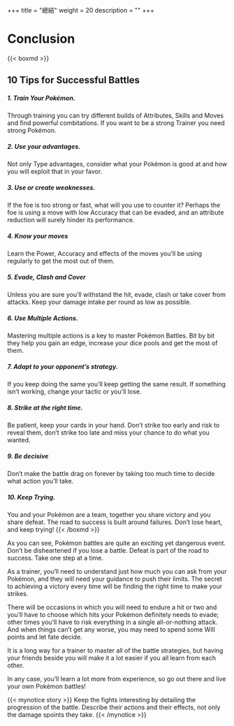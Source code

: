 +++
title = "總結"
weight = 20
description = ""
+++

# Conclusion

{{< boxmd >}}
## 10 Tips for Successful Battles

##### 1. Train Your Pokémon.
Through training you can try different builds of Attributes, Skills and Moves and find powerful combitations. If you want to be a strong Trainer you need strong Pokémon.

##### 2. Use your advantages.
Not only Type advantages, consider what your Pokémon is good at and how you will exploit that in your favor.

##### 3. Use or create weaknesses.
If the foe is too strong or fast, what will you use to counter it? Perhaps the foe is using  a move with low Accuracy that can be evaded, and an attribute reduction will surely hinder its performance.

##### 4. Know your moves
Learn the Power, Accuracy and effects of the moves  you’ll  be  using  regularly  to  get  the most out of them. 

##### 5. Evade, Clash and Cover
Unless you are sure you’ll withstand the hit, evade, clash or take cover from attacks. Keep your damage intake per round as low as  possible.

##### 6. Use Multiple Actions.
Mastering multiple actions is a key to master Pokémon Battles. Bit by bit they help you gain an edge, increase your dice pools and get the most of them.

##### 7. Adapt to your opponent’s strategy.
If you keep doing the same you’ll keep getting the same result. If something isn’t working,  change your tactic or you'll lose.

##### 8. Strike at the right time.
Be  patient,  keep  your  cards  in  your  hand. 
Don’t strike too early and risk to reveal them, don’t strike too late and miss your chance to do what you wanted.

##### 9. Be decisive
Don’t  make  the  battle  drag  on  forever  by taking too much time to decide what action you’ll take.

##### 10.  Keep Trying.
You and your Pokémon are a team, together you share victory and you share defeat. 
The road to success is built around failures.
Don’t lose heart, and keep trying!
{{< /boxmd >}}

As you can see, Pokémon battles are quite an exciting yet dangerous event.
Don’t be disheartened if you lose a battle. Defeat is part of the road to success. Take one step at a time.

As a trainer, you’ll need to understand just how much you can ask from your Pokémon, and they will need your guidance to push their limits.
The  secret  to  achieving  a  victory  every  time  will  be  finding the right time to make your strikes. 

There  will  be  occasions  in  which  you  will  need  to  endure a hit or two and you’ll have to choose which hits your  Pokémon  definitely  needs  to  evade;  other  times you’ll have to risk everything in a single all-or-nothing attack. 
And when things can’t get any worse, you may need to spend some Will points and let fate decide.

It is a long way for a trainer to master all of the battle strategies, but having your friends beside you will make it a lot easier if you all learn from each other. 

In any case, you’ll learn a lot more from experience, so go out there and live your own Pokémon battles!

{{< mynotice story >}}
Keep  the  fights  interesting  by  detailing  the  progression  of  the battle. Describe their actions and their effects, not only the damage spoints they take.
{{< /mynotice >}}